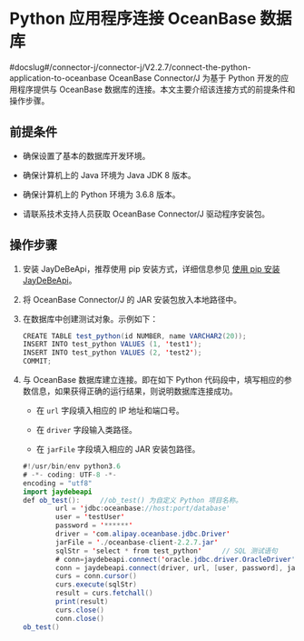 # Python 应用程序连接 OceanBase 数据库 

#docslug#/connector-j/connector-j/V2.2.7/connect-the-python-application-to-oceanbase
OceanBase Connector/J 为基于 Python 开发的应用程序提供与 OceanBase 数据库的连接。本文主要介绍该连接方式的前提条件和操作步骤。

## 前提条件 

* 确保设置了基本的数据库开发环境。 

* 确保计算机上的 Java 环境为 Java JDK 8 版本。  

* 确保计算机上的 Python 环境为 3.6.8 版本。 

* 请联系技术支持人员获取 OceanBase Connector/J 驱动程序安装包。




## 操作步骤 

1. 安装 JayDeBeApi，推荐使用 pip 安装方式，详细信息参见 [使用 pip 安装 JayDeBeApi](https://pypi.org/project/JayDeBeApi/)。 

2. 将 OceanBase Connector/J 的 JAR 安装包放入本地路径中。 

3. 在数据库中创建测试对象。示例如下：

   ```java
   CREATE TABLE test_python(id NUMBER, name VARCHAR2(20));
   INSERT INTO test_python VALUES (1, 'test1');
   INSERT INTO test_python VALUES (2, 'test2');
   COMMIT;
   ```
 

4. 与 OceanBase 数据库建立连接。即在如下 Python 代码段中，填写相应的参数信息，如果获得正确的运行结果，则说明数据库连接成功。

   * 在 `url` 字段填入相应的 IP 地址和端口号。 
   
   * 在 `driver` 字段输入类路径。

   * 在 `jarFile` 字段填入相应的 JAR 安装包路径。


   

   ```java
   #!/usr/bin/env python3.6
   # -*- coding: UTF-8 -*-
   encoding = "utf8"
   import jaydebeapi
   def ob_test():     //ob_test() 为自定义 Python 项目名称。
           url = 'jdbc:oceanbase://host:port/database'
           user = 'testUser'
           password = '******'
           driver = 'com.alipay.oceanbase.jdbc.Driver'
           jarFile = './oceanbase-client-2.2.7.jar'
           sqlStr = 'select * from test_python'     // SQL 测试语句
           # conn=jaydebeapi.connect('oracle.jdbc.driver.OracleDriver','jdbc:oracle:thin:@127.xxx.xxx.xxx:1521/orcl',['hwf_model','hwf_model'],'E:/pycharm/lib/ojdbc14.jar')
           conn = jaydebeapi.connect(driver, url, [user, password], jarFile)
           curs = conn.cursor()
           curs.execute(sqlStr)
           result = curs.fetchall()
           print(result)
           curs.close()
           conn.close()
   ob_test()
   ```

   




